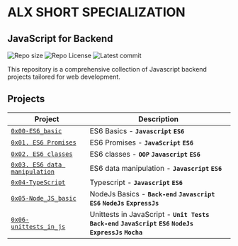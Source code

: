 # ALX SHORT SPECIALIZATION

## JavaScript for Backend
![Repo size](https://img.shields.io/github/repo-size/gbabohernest/alx-backend-javascript)
![Repo License](https://img.shields.io/github/license/gbabohernest/alx-backend-javascript.svg)
![Latest commit](https://img.shields.io/github/last-commit/gbabohernest/alx-backend-javascript/master?style=round-square)

This repository is a comprehensive collection of Javascript backend projects tailored for web development.
 
## Projects       

| Project                                                        | Description                                                                                                             |
|----------------------------------------------------------------|-------------------------------------------------------------------------------------------------------------------------|
| [`0x00-ES6_basic`](./0x00-ES6_basic/)                          | ES6 Basics - **`Javascript`** **`ES6`**                                                                                 |
| [`0x01. ES6 Promises`](./0x01-ES6_promise/)                    | ES6 Promises - **`JavaScript`** **`ES6`**                                                                               |
| [`0x02. ES6 classes`](./0x02-ES6_classes/)                     | ES6 classes - **`OOP`** **`Javascript`** **`ES6`**                                                                      |
| [`0x03. ES6 data manipulation`](./0x03-ES6_data_manipulation/) | ES6 data manipulation - **`Javascript`** **`ES6`**                                                                      |
| [`0x04-TypeScript`](./0x04-TypeScript)                         | Typescript - **`Javascript`** **`ES6`**                                                                                 |
| [`0x05-Node_JS_basic`](./0x05-Node_JS_basic)                   | NodeJs Basics - **`Back-end`** **`Javascript`** **`ES6`**  **`NodeJs`** **`ExpressJs`**                                 |
| [`0x06-unittests_in_js`](./0x06-unittests_in_js)               | Unittests in JavaScript - **`Unit Tests`** **`Back-end`** **`JavaScript`** **`ES6`** **`NodeJs`**  **`ExpressJs`**  **`Mocha`** |
